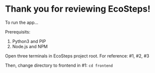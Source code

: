 # Thank you for reviewing EcoSteps! 

To run the app...

Prerequisits: 
1. Python3 and PIP
2. Node.js and NPM


Open three terminals in EcoSteps project root. For reference: #1, #2, #3

Then, change directory to frontend in #1: ```cd frontend```
